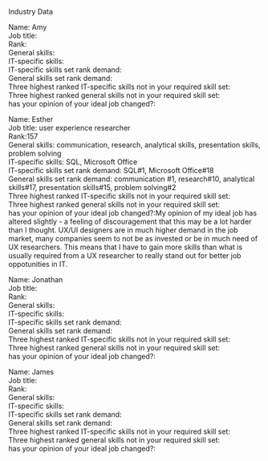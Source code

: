 Industry Data


Name: Amy <br>
Job title: <br>
Rank: <br>
General skills: <br>
IT-specific skills: <br>
IT-specific skills set rank demand: <br>
General skills set rank demand: <br>
Three highest ranked IT-specific skills not in your required skill set: <br>
Three highest ranked general skills not in your required skill set: <br>
has your opinion of your ideal job changed?: <br>


Name: Esther <br>
Job title: user experience researcher<br>
Rank:157<br>
General skills: communication, research, analytical skills, presentation skills, problem solving <br>
IT-specific skills: SQL, Microsoft Office <br>
IT-specific skills set rank demand: SQL#1, Microsoft Office#18 <br>
General skills set rank demand: communication #1, research#10, analytical skills#17, presentation skills#15, problem solving#2 <br>
Three highest ranked IT-specific skills not in your required skill set: <br>
Three highest ranked general skills not in your required skill set: <br>
has your opinion of your ideal job changed?:My opinion of my ideal job has altered slightly - a feeling of discouragement that this may be a lot harder than I thought. UX/UI designers are in much higher demand in the job market, many companies seem to not be as invested or be in much need of UX researchers. This means that I have to gain more skills than what is usually required from a UX researcher to really stand out for better job oppotunities in IT. <br>


Name: Jonathan <br>
Job title: <br>
Rank: <br>
General skills: <br>
IT-specific skills: <br>
IT-specific skills set rank demand: <br>
General skills set rank demand: <br>
Three highest ranked IT-specific skills not in your required skill set: <br>
Three highest ranked general skills not in your required skill set: <br>
has your opinion of your ideal job changed?: <br>


Name: James <br>
Job title: <br>
Rank: <br>
General skills: <br>
IT-specific skills: <br>
IT-specific skills set rank demand: <br>
General skills set rank demand: <br>
Three highest ranked IT-specific skills not in your required skill set: <br>
Three highest ranked general skills not in your required skill set: <br>
has your opinion of your ideal job changed?: <br>
